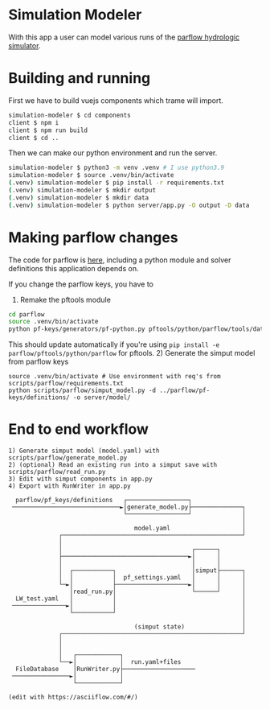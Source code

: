 # Simulation Modeler
With this app a user can model various runs of the [parflow hydrologic simulator](https://www.parflow.org/).

# Building and running
First we have to build vuejs components which trame will import.
```bash
simulation-modeler $ cd components
client $ npm i
client $ npm run build
client $ cd ..
```

Then we can make our python environment and run the server.
```bash
simulation-modeler $ python3 -m venv .venv # I use python3.9
simulation-modeler $ source .venv/bin/activate
(.venv) simulation-modeler $ pip install -r requirements.txt
(.venv) simulation-modeler $ mkdir output
(.venv) simulation-modeler $ mkdir data
(.venv) simulation-modeler $ python server/app.py -O output -D data
```

# Making parflow changes
The code for parflow is [here](https://github.com/parflow/parflow), including a python module and solver definitions this application depends on.

If you change the parflow keys, you have to
1) Remake the pftools module
```bash
cd parflow
source .venv/bin/activate
python pf-keys/generators/pf-python.py pftools/python/parflow/tools/database/generated.py
```
This should update automatically if you're using `pip install -e parflow/pftools/python/parflow` for pftools.
2) Generate the simput model from parflow keys
```
source .venv/bin/activate # Use environment with req's from scripts/parflow/requirements.txt
python scripts/parflow/simput_model.py -d ../parflow/pf-keys/definitions/ -o server/model/
```

# End to end workflow 

```
1) Generate simput model (model.yaml) with scripts/parflow/generate_model.py
2) (optional) Read an existing run into a simput save with scripts/parflow/read_run.py
3) Edit with simput components in app.py
4) Export with RunWriter in app.py

  parflow/pf_keys/definitions   ┌─────────────────┐
 ──────────────────────────────►│generate_model.py├──────────────┐
                                └─────────────────┘              │
                                                                 │
                                   model.yaml                    │
              ┌──────────────────────────────────────────────────┘
              │
              │                                    ┌──────┐
              ├───────────────────────────────────►│      │
              │                                    │      │
              │  ┌───────────┐                     │simput├──────┐
              │  │           │  pf_settings.yaml   │      │      │
              └─►│           ├────────────────────►│      │      │
                 │read_run.py│                     └──────┘      │
  LW_test.yaml   │           │                                   │
 ───────────────►│           │                                   │
                 └───────────┘                                   │
                                                                 │
                                   (simput state)                │
              ┌──────────────────────────────────────────────────┘
              │
              │
              │   ┌────────────┐
              └──►│            │  run.yaml+files
  FileDatabase    │RunWriter.py├────────────────────
 ────────────────►│            │
                  └────────────┘

(edit with https://asciiflow.com/#/)
```
